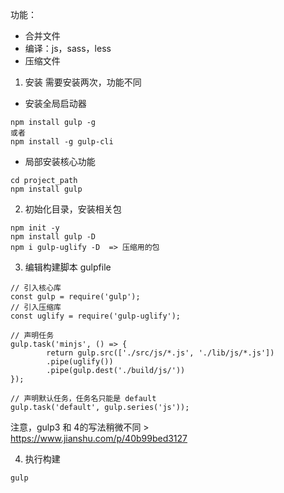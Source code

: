功能：
+ 合并文件
+ 编译：js，sass，less
+ 压缩文件


1. 安装
需要安装两次，功能不同
+ 安装全局启动器
```
npm install gulp -g
或者
npm install -g gulp-cli
```
+ 局部安装核心功能
```
cd project_path
npm install gulp
```

2. 初始化目录，安装相关包 
```
npm init -y
npm install gulp -D
npm i gulp-uglify -D  => 压缩用的包
```

3. 编辑构建脚本 gulpfile
```
// 引入核心库
const gulp = require('gulp');
// 引入压缩库
const uglify = require('gulp-uglify');

// 声明任务
gulp.task('minjs', () => {
        return gulp.src(['./src/js/*.js', './lib/js/*.js'])
        .pipe(uglify())
        .pipe(gulp.dest('./build/js/'))
});

// 声明默认任务，任务名只能是 default
gulp.task('default', gulp.series('js'));
```
注意，gulp3 和 4的写法稍微不同
	> https://www.jianshu.com/p/40b99bed3127

4. 执行构建
```
gulp
```
